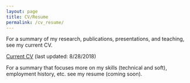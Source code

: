 ```yaml
---
layout: page
title: CV/Resume
permalink: /cv_resume/
---
```


For a summary of my research, publications, presentations, and teaching, see my current CV.

[Current CV](HKvingeCV.pdf) (last updated: 8/28/2018)

For a summary that focuses more on my skills (technical and soft), employment history, etc. see my resume (coming soon). 
